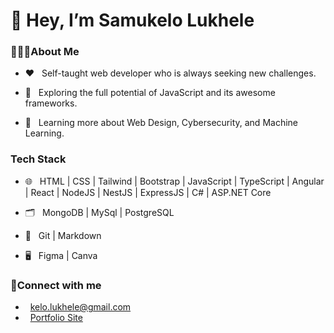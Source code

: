 <h1> 👋 Hey, I’m Samukelo Lukhele </h1>
 
  <h3>🧑🏾‍💻About Me</h3>
    
- ♥️ &nbsp; Self-taught web developer who is always seeking new challenges.
    
- 🧐 &nbsp; Exploring the full potential of JavaScript and its awesome frameworks.
    
- 🌱 &nbsp; Learning more about Web Design, Cybersecurity, and Machine Learning.

  
<h3>Tech Stack </h3>
  
 - 🌐 &nbsp; HTML | CSS | Tailwind | Bootstrap | JavaScript | TypeScript | Angular | React | NodeJS | NestJS | ExpressJS | C# | ASP.NET Core
  
 - 🗂 &nbsp; MongoDB | MySql | PostgreSQL
  
 - 🔧 &nbsp; Git | Markdown
  
 - 🖥 &nbsp; Figma | Canva
  
  <h3> 🤝Connect with me </h3>
  
 - &nbsp; kelo.lukhele@gmail.com
 - &nbsp; [Portfolio Site](https://samukelol.vercel.app/)

<!---
samukelolukhele/samukelolukhele is a ✨ special ✨ repository because its `README.md` (this file) appears on your GitHub profile.
You can click the Preview link to take a look at your changes.
--->
